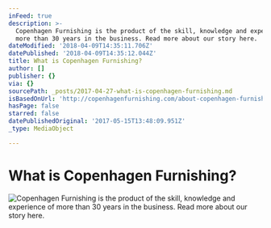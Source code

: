 ```yaml
---
inFeed: true
description: >-
  Copenhagen Furnishing is the product of the skill, knowledge and experience of
  more than 30 years in the business. Read more about our story here.
dateModified: '2018-04-09T14:35:11.706Z'
datePublished: '2018-04-09T14:35:12.044Z'
title: What is Copenhagen Furnishing?
author: []
publisher: {}
via: {}
sourcePath: _posts/2017-04-27-what-is-copenhagen-furnishing.md
isBasedOnUrl: 'http://copenhagenfurnishing.com/about-copenhagen-furnishing/'
hasPage: false
starred: false
datePublishedOriginal: '2017-05-15T13:48:09.951Z'
_type: MediaObject

---
```

# What is Copenhagen Furnishing?
![Copenhagen Furnishing is the product of the skill, knowledge and experience of more than 30 years in the business. Read more about our story here.](https://the-grid-user-content.s3-us-west-2.amazonaws.com/ccdf2408-7e13-401b-aa7a-5a9c3aadfe0d.jpg)